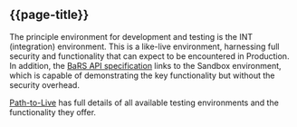 ## {{page-title}}


The principle environment for development and testing is the INT (integration) environment. This is a like-live environment, harnessing full security and functionality that can expect to be encountered in Production. In addition, the [BaRS API specification](https://digital.nhs.uk/developer/api-catalogue/booking-and-referral-fhir/v1.3.0) links to the Sandbox environment, which is capable of demonstrating the key functionality but without the security overhead.

[Path-to-Live](https://digital.nhs.uk/services/path-to-live-environments#environments) has full details of all available testing environments and the functionality they offer.
